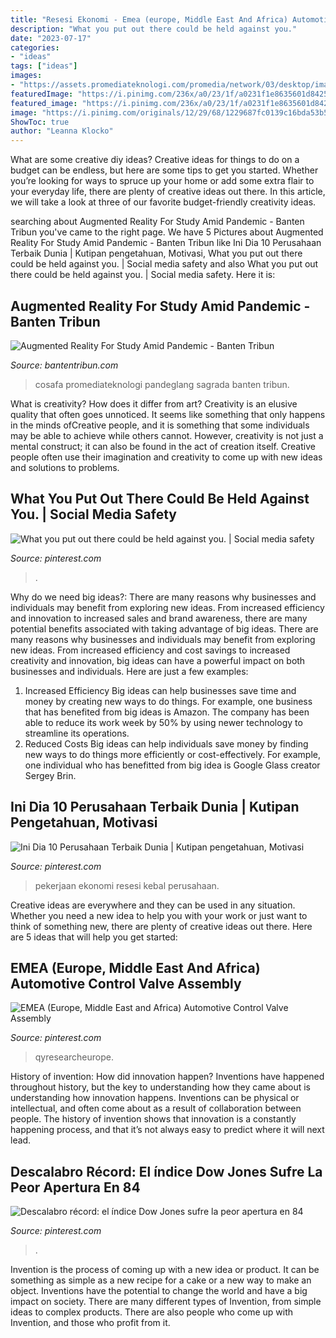 ```yaml
---
title: "Resesi Ekonomi - Emea (europe, Middle East And Africa) Automotive Control Valve Assembly"
description: "What you put out there could be held against you."
date: "2023-07-17"
categories:
- "ideas"
tags: ["ideas"]
images:
- "https://assets.promediateknologi.com/promedia/network/03/desktop/images/logo_top.jpg?v=20"
featuredImage: "https://i.pinimg.com/236x/a0/23/1f/a0231f1e8635601d84258d0f23aa4caf.jpg?nii=t"
featured_image: "https://i.pinimg.com/236x/a0/23/1f/a0231f1e8635601d84258d0f23aa4caf.jpg?nii=t"
image: "https://i.pinimg.com/originals/12/29/68/1229687fc0139c16bda53b5472c056f1.jpg"
ShowToc: true
author: "Leanna Klocko"
---
```



What are some creative diy ideas?
Creative ideas for things to do on a budget can be endless, but here are some tips to get you started. Whether you’re looking for ways to spruce up your home or add some extra flair to your everyday life, there are plenty of creative ideas out there. In this article, we will take a look at three of our favorite budget-friendly creativity ideas.

	

		
searching about Augmented Reality For Study Amid Pandemic - Banten Tribun you've came to the right page. We have 5 Pictures about Augmented Reality For Study Amid Pandemic - Banten Tribun like Ini Dia 10 Perusahaan Terbaik Dunia | Kutipan pengetahuan, Motivasi, What you put out there could be held against you. | Social media safety and also What you put out there could be held against you. | Social media safety. Here it is:
		
    
## Augmented Reality For Study Amid Pandemic - Banten Tribun

<img loading=lazy src="https://assets.promediateknologi.com/promedia/network/03/desktop/images/logo_top.jpg?v=20" onerror="this.onerror=null;this.src='https://tse2.mm.bing.net/th?id=OIP.F06kWdFo8fH5ceyEp-BkywHaCA&amp;pid=15.1';" alt="Augmented Reality For Study Amid Pandemic - Banten Tribun">

_Source: bantentribun.com_

>cosafa promediateknologi pandeglang sagrada banten tribun. 

	

What is creativity? How does it differ from art?
Creativity is an elusive quality that often goes unnoticed. It seems like something that only happens in the minds ofCreative people, and it is something that some individuals may be able to achieve while others cannot. However, creativity is not just a mental construct; it can also be found in the act of creation itself. Creative people often use their imagination and creativity to come up with new ideas and solutions to problems.

    
## What You Put Out There Could Be Held Against You. | Social Media Safety

<img loading=lazy src="https://i.pinimg.com/originals/12/29/68/1229687fc0139c16bda53b5472c056f1.jpg" onerror="this.onerror=null;this.src='https://tse1.mm.bing.net/th?id=OIP.QWK4JLYoRrZSA3CSlKJdxAHaE8&amp;pid=15.1';" alt="What you put out there could be held against you. | Social media safety">

_Source: pinterest.com_

>. 

	

Why do we need big ideas?: There are many reasons why businesses and individuals may benefit from exploring new ideas. From increased efficiency and innovation to increased sales and brand awareness, there are many potential benefits associated with taking advantage of big ideas.
There are many reasons why businesses and individuals may benefit from exploring new ideas. From increased efficiency and cost savings to increased creativity and innovation, big ideas can have a powerful impact on both businesses and individuals. Here are just a few examples:
1. Increased Efficiency
Big ideas can help businesses save time and money by creating new ways to do things. For example, one business that has benefited from big ideas is Amazon. The company has been able to reduce its work week by 50% by using newer technology to streamline its operations.
2. Reduced Costs
Big ideas can help individuals save money by finding new ways to do things more efficiently or cost-effectively. For example, one individual who has benefitted from big idea is Google Glass creator Sergey Brin.

    
## Ini Dia 10 Perusahaan Terbaik Dunia | Kutipan Pengetahuan, Motivasi

<img loading=lazy src="https://i.pinimg.com/236x/a0/23/1f/a0231f1e8635601d84258d0f23aa4caf.jpg?nii=t" onerror="this.onerror=null;this.src='https://tse2.mm.bing.net/th?id=OIP.ADlPVQaSlYhx4M7MWL5AnAAAAA&amp;pid=15.1';" alt="Ini Dia 10 Perusahaan Terbaik Dunia | Kutipan pengetahuan, Motivasi">

_Source: pinterest.com_

>pekerjaan ekonomi resesi kebal perusahaan. 

	

Creative ideas are everywhere and they can be used in any situation. Whether you need a new idea to help you with your work or just want to think of something new, there are plenty of creative ideas out there. Here are 5 ideas that will help you get started: 

    
## EMEA (Europe, Middle East And Africa) Automotive Control Valve Assembly

<img loading=lazy src="https://i.pinimg.com/originals/20/b6/27/20b6270ecad9864b126d611b915c96d4.jpg" onerror="this.onerror=null;this.src='https://tse4.mm.bing.net/th?id=OIP.93D_pUq0RskXMnF1tcHaRAAAAA&amp;pid=15.1';" alt="EMEA (Europe, Middle East and Africa) Automotive Control Valve Assembly">

_Source: pinterest.com_

>qyresearcheurope. 

	

History of invention: How did innovation happen?
Inventions have happened throughout history, but the key to understanding how they came about is understanding how innovation happens. Inventions can be physical or intellectual, and often come about as a result of collaboration between people. The history of invention shows that innovation is a constantly happening process, and that it’s not always easy to predict where it will next lead.

    
## Descalabro Récord: El índice Dow Jones Sufre La Peor Apertura En 84

<img loading=lazy src="https://i.pinimg.com/736x/05/03/37/050337485bccde0c6399205f7a1d47aa--dow-jones-industrial-average-bunga.jpg" onerror="this.onerror=null;this.src='https://tse1.mm.bing.net/th?id=OIP.Afib41qu9pTxP6iAk8bDJwHaEK&amp;pid=15.1';" alt="Descalabro récord: el índice Dow Jones sufre la peor apertura en 84">

_Source: pinterest.com_

>. 

	

Invention is the process of coming up with a new idea or product. It can be something as simple as a new recipe for a cake or a new way to make an object. Inventions have the potential to change the world and have a big impact on society. There are many different types of Invention, from simple ideas to complex products. There are also people who come up with Invention, and those who profit from it.

